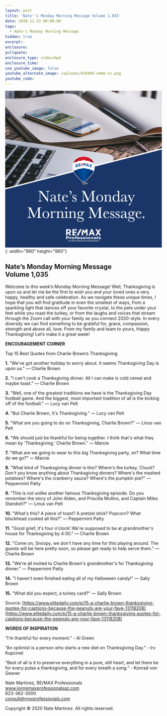 ```yaml
---
layout: post
title: 'Nate''s Monday Morning Message Volume 1,035'
date: 2020-11-23 00:00:00
tags:
  - Nate's Monday Morning Message
hidden: true
excerpt:
enclosure:
pullquote:
enclosure_type: video/mp4
enclosure_time:
use_youtube_image: false
youtube_alternate_image: /uploads/020406-nmmm-v1.png
youtube_code:
---
```


![](/uploads/020406-nmmm-v1.png){: width="960" height="960"}

## **Nate’s Monday Morning Message<br>Volume 1,035**

Welcome to this week’s Monday Morning Message\! Well, Thanksgiving is upon us and let me be the first to wish you and your loved ones a very happy, healthy and safe celebration. As we navigate these unique times, I hope that you will find gratitude in even the smallest of ways, from a sparkling light that dances off your favorite crystal, to the pets under your feet while you roast the turkey, or from the laughs and voices that stream through the Zoom call with your family as you connect 2020-style. In every diversity we can find something to be grateful for, grace, compassion, strength and above all, love. From my family and team to yours, Happy Thanksgiving\! Let’s make it a great week\!

**ENCOURAGEMENT CORNER**

Top 15 Best Quotes from Charlie Brown’s Thanksgiving

**1\.&nbsp;**"We've got another holiday to worry about. It seems Thanksgiving Day is upon us." — Charlie Brown

**2\.&nbsp;**"I can't cook a Thanksgiving dinner. All I can make is cold cereal and maybe toast." — Charlie Brown

**3\.&nbsp;**"Well, one of the greatest traditions we have is the Thanksgiving Day football game. And the biggest, most important tradition of all is the kicking off of the football." — Lucy van Pelt

**4\.&nbsp;**"But Charlie Brown, it's Thanksgiving." — Lucy van Pelt

**5\.&nbsp;**"What are you going to do on Thanksgiving, Charlie Brown?" — Linus van Pelt

**6\.&nbsp;**"We should just be thankful for being together. I think that's what they mean by 'Thanksgiving,' Charlie Brown." — Marcie

**7\.&nbsp;**"What are we going to wear to this big Thanksgiving party, sir? What time do we go?" — Marcie

**8\.&nbsp;**"What kind of Thanksgiving dinner is this? Where's the turkey, Chuck? Don't you know anything about Thanksgiving dinners? Where's the mashed potatoes? Where's the cranberry sauce? Where's the pumpkin pie?" — Peppermint Patty

**9\.&nbsp;**"This is not unlike another famous Thanksgiving episode. Do you remember the story of John Alden, and Priscilla Mullins, and Captain Miles Standish?" — Linus van Pelt

**10\.&nbsp;**"What's this? A piece of toast? A pretzel stick? Popcorn? What blockhead cooked all this?" — Peppermint Patty

**11\.&nbsp;**"Good grief, it's four o'clock\! We're supposed to be at grandmother's house for Thanksgiving by 4:30." — Charlie Brown

**12\.&nbsp;**"Come on, Snoopy, we don't have any time for this playing around. The guests will be here pretty soon, so please get ready to help serve them." — Charlie Brown

**13\.&nbsp;**"We're all invited to Charlie Brown's grandmother's for Thanksgiving dinner." — Peppermint Patty

**14\.**&nbsp;"I haven't even finished eating all of my Halloween candy\!" — Sally Brown

**15\.**&nbsp;"What did you expect, a turkey card?" — Sally Brown

Source: [https://www.elitedaily.com/p/15-a-charlie-brown-thanksgiving-quotes-for-captions-because-the-peanuts-are-your-fave-13118208](https://www.elitedaily.com/p/15-a-charlie-brown-thanksgiving-quotes-for-captions-because-the-peanuts-are-your-fave-13118208)

**WORDS OF INSPIRATION**

“I'm thankful for every moment.” - Al Green

“An optimist is a person who starts a new diet on Thanksgiving Day.” - Irv Kupcinet

“Best of all is it to preserve everything in a pure, still heart, and let there be for every pulse a thanksgiving, and for every breath a song.” - Konrad von Gesner

Nate Martinez, RE/MAX Professionals<br>www.joinremaxprofessionalsaz.com<br>623-362-3000<br>consult@rmxprofessionals.com

Copyright &copy; 2020 Nate Martinez. All rights reserved.